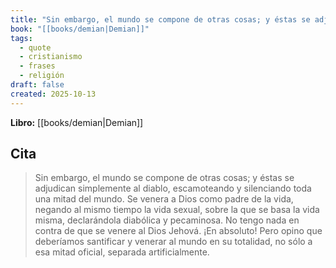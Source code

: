 ```yaml
---
title: "Sin embargo, el mundo se compone de otras cosas; y éstas se adjudican simplement..."
book: "[[books/demian|Demian]]"
tags:
  - quote
  - cristianismo
  - frases
  - religión
draft: false
created: 2025-10-13
---
```


**Libro:** [[books/demian|Demian]]

## Cita
> Sin embargo, el mundo se compone de otras cosas; y éstas se adjudican simplemente al diablo, escamoteando y silenciando toda una mitad del mundo. Se venera a Dios como padre de la vida, negando al mismo tiempo la vida sexual, sobre la que se basa la vida misma, declarándola diabólica y pecaminosa. No tengo nada en contra de que se venere al Dios Jehová. ¡En absoluto! Pero opino que deberíamos santificar y venerar al mundo en su totalidad, no sólo a esa mitad oficial, separada artificialmente.
